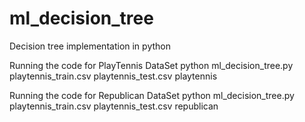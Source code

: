 # ml_decision_tree
Decision tree implementation in python

Running the code for PlayTennis DataSet
python ml_decision_tree.py playtennis_train.csv playtennis_test.csv playtennis

Running the code for Republican DataSet
python ml_decision_tree.py playtennis_train.csv playtennis_test.csv republican
